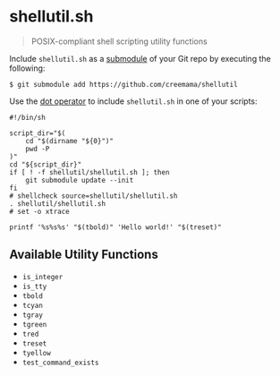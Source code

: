 # shellutil.sh

> POSIX-compliant shell scripting utility functions

Include `shellutil.sh` as a
[submodule](https://git-scm.com/book/en/v2/Git-Tools-Submodules) of your Git
repo by executing the following:

```
$ git submodule add https://github.com/creemama/shellutil
```

Use the [dot operator](https://ss64.com/bash/source.html) to include
`shellutil.sh` in one of your scripts:

```
#!/bin/sh

script_dir="$(
	cd "$(dirname "${0}")"
	pwd -P
)"
cd "${script_dir}"
if [ ! -f shellutil/shellutil.sh ]; then
	git submodule update --init
fi
# shellcheck source=shellutil/shellutil.sh
. shellutil/shellutil.sh
# set -o xtrace

printf '%s%s%s' "$(tbold)" 'Hello world!' "$(treset)"
```

## Available Utility Functions

- `is_integer`
- `is_tty`
- `tbold`
- `tcyan`
- `tgray`
- `tgreen`
- `tred`
- `treset`
- `tyellow`
- `test_command_exists`

